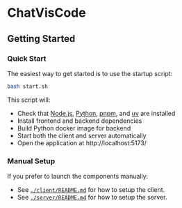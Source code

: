 # ChatVisCode

## Getting Started

### Quick Start

The easiest way to get started is to use the startup script:

```bash
bash start.sh
```

This script will:
- Check that [Node.js](https://nodejs.org/), [Python](https://www.python.org/downloads/), [pnpm](https://pnpm.io/), and [uv](https://docs.astral.sh/uv/) are installed
- Install frontend and backend dependencies
- Build Python docker image for backend
- Start both the client and server automatically
- Open the application at http://localhost:5173/

### Manual Setup

If you prefer to launch the components manually:

- See [`./client/README.md`](./client/README.md) for how to setup the client.
- See [`./server/README.md`](./server/README.md) for how to setup the server.
